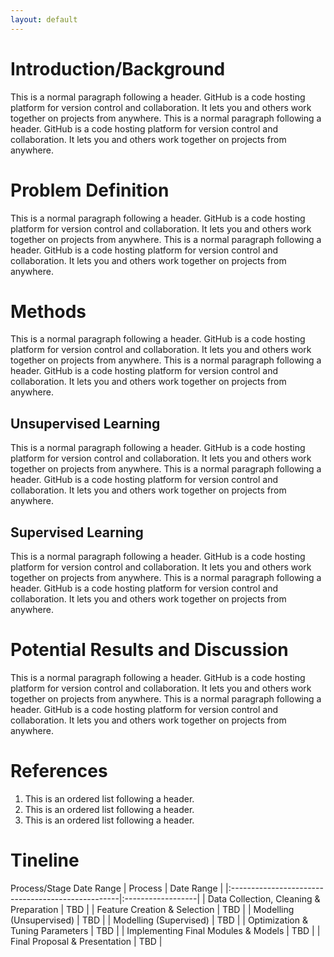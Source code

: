 ```yaml
---
layout: default
---
```


# Introduction/Background
This is a normal paragraph following a header. GitHub is a code hosting platform for version control and collaboration. It lets you and others work together on projects from anywhere. This is a normal paragraph following a header. GitHub is a code hosting platform for version control and collaboration. It lets you and others work together on projects from anywhere.

# Problem Definition
This is a normal paragraph following a header. GitHub is a code hosting platform for version control and collaboration. It lets you and others work together on projects from anywhere. This is a normal paragraph following a header. GitHub is a code hosting platform for version control and collaboration. It lets you and others work together on projects from anywhere.

# Methods
This is a normal paragraph following a header. GitHub is a code hosting platform for version control and collaboration. It lets you and others work together on projects from anywhere. This is a normal paragraph following a header. GitHub is a code hosting platform for version control and collaboration. It lets you and others work together on projects from anywhere.

## **Unsupervised Learning**
This is a normal paragraph following a header. GitHub is a code hosting platform for version control and collaboration. It lets you and others work together on projects from anywhere. This is a normal paragraph following a header. GitHub is a code hosting platform for version control and collaboration. It lets you and others work together on projects from anywhere.

## **Supervised Learning**
This is a normal paragraph following a header. GitHub is a code hosting platform for version control and collaboration. It lets you and others work together on projects from anywhere. This is a normal paragraph following a header. GitHub is a code hosting platform for version control and collaboration. It lets you and others work together on projects from anywhere.

# Potential Results and Discussion
This is a normal paragraph following a header. GitHub is a code hosting platform for version control and collaboration. It lets you and others work together on projects from anywhere. This is a normal paragraph following a header. GitHub is a code hosting platform for version control and collaboration. It lets you and others work together on projects from anywhere.

# References
1.  This is an ordered list following a header.
2.  This is an ordered list following a header.
3.  This is an ordered list following a header.

# Tineline
Process/Stage	Date Range
| Process                                           | Date Range        |
|:--------------------------------------------------|:------------------|
| Data Collection, Cleaning & Preparation           | TBD               |
| Feature Creation & Selection                      | TBD               |
| Modelling (Unsupervised)                          | TBD               |
| Modelling (Supervised)                            | TBD               | 
| Optimization & Tuning Parameters                  | TBD               |
| Implementing Final Modules & Models               | TBD               |
| Final Proposal & Presentation                     | TBD               |